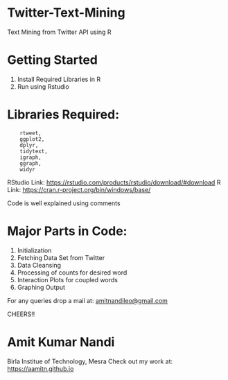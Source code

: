 # Twitter-Text-Mining
Text Mining from Twitter API using R

# Getting Started
1. Install Required Libraries in R
2. Run using Rstudio

# Libraries Required:
		rtweet,
		ggplot2,
		dplyr,
		tidytext,
		igraph,
		ggraph,
		widyr

RStudio Link: https://rstudio.com/products/rstudio/download/#download
R Link: https://cran.r-project.org/bin/windows/base/

Code is well explained using comments

# Major Parts in Code:

1. Initialization
2. Fetching Data Set from Twitter
3. Data Cleansing
4. Processing of counts for desired word
5. Interaction Plots for coupled words
6. Graphing Output

For any queries drop a mail at: amitnandileo@gmail.com

CHEERS!!

# Amit Kumar Nandi
Birla Institue of Technology,
Mesra
Check out my work at: https://aamitn.github.io
